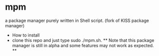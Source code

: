# mpm
a package manager purely written in Shell script. (fork of KISS package manager)

* How to install
 * clone this repo and just type sudo ./mpm.sh.
** Note that this package manager is still in alpha and some features may not work as expected. **

